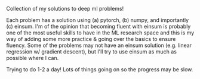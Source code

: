 Collection of my solutions to deep ml problems!

Each problem has a solution using (a) pytorch, (b) numpy, and importantly (c) einsum. I'm of the opinion that becoming fluent with einsum is probably one of the most useful skills to have in the ML research space and this is my way of adding some more practice & going over the basics to ensure fluency. Some of the problems may not have an einsum solution (e.g. linear regression w/ gradient descent), but I'll try to use einsum as much as possible where I can.

Trying to do 1-2 a day! Lots of things going on so the progress may be slow.
